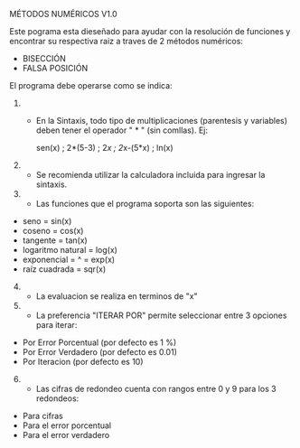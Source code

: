 MÉTODOS NUMÉRICOS V1.0

Este pograma esta dieseñado para ayudar con la resolución de funciones y encontrar su respectiva raiz a traves de 2 métodos numéricos:

- BISECCIÓN
- FALSA POSICIÓN

El programa debe operarse como se indica:

1. - En la Sintaxis, todo tipo de multiplicaciones (parentesis y variables) deben tener el operador " * " (sin comllas). Ej:
       
       sen(x) ; 2*(5-3) ; 2*x ; 2*x-(5*x) ; ln(x)

2. - Se recomienda utilizar la calculadora incluida para ingresar la sintaxis.

3. - Las funciones que el programa soporta son las siguientes:
    
- seno = sin(x)  
- coseno = cos(x)
- tangente = tan(x)
- logaritmo natural = log(x)
- exponencial = ^ = exp(x)
- raíz cuadrada = sqr(x)

4. - La evaluacion se realiza en terminos de "x"

5. - La preferencia "ITERAR POR" permite seleccionar entre 3 opciones para iterar: 
   
- Por Error Porcentual  (por defecto es 1 %)
- Por Error Verdadero   (por defecto es 0.01)
- Por Iteracion               (por defecto es 10)

6. - Las cifras de redondeo cuenta con rangos entre 0 y 9 para los 3 redondeos:

- Para cifras
- Para el error porcentual
- Para el error verdadero
